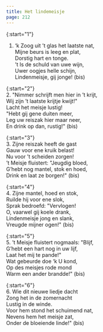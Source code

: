 ```yaml
---
title: Het lindemeisje
page: 212
---  
```


{:start="1"}  
1. ‘k Zoog uit ’t glas het laatste nat,  
Mijne beurs is leeg en plat,  
Dorstig hart en tonge.  
’t Is de schuld van uwe wijn,  
Uwer oogjes helle schijn,  
Lindenmeisje, gij jonge! (bis)  


{:start="2"}  
2. "Nimmer schrijft men hier in ’t krijt,  
Wij zijn ’t laatste krijtje kwijt!"  
Lacht het meisje lustig!  
"Hebt gij gene duiten meer,  
Leg uw reiszak hier maar neer,  
En drink op dan, rustig!" (bis)  


{:start="3"}  
3. Zijne reiszak heeft de gast  
Gauw voor ene kruik belast!  
Nu voor ’t scheiden zorgen!  
’t Meisje fluistert: "Jeugdig bloed,  
G’hebt nog mantel, stok en hoed,  
Drink en laat ze borgen!" (bis)  


{:start="4"}  
4. Zijne mantel, hoed en stok,  
Ruilde hij voor ene slok,  
Sprak bedroefd: "Vervlogen!  
O, vaarwel gij koele drank,  
Lindenmeisje jong en slank,  
Vreugde mijner ogen!" (bis)  


{:start="5"}  
5. ’t Meisje fluistert nogmaals: "Blijf,  
G’hebt een hart nog in uw lijf,  
Laat het mij te pande!"  
Wat gebeurde doe ‘k U kond,  
Op des meisjes rode mond  
Warm een ander brandde!" (bis)  


{:start="6"}  
6. Wie dit nieuwe liedje dacht  
Zong het in de zomernacht  
Lustig in de winde.  
Voor hem stond het schuimend nat,  
Nevens hem het meisje zat,  
Onder de bloeiende linde!" (bis)   